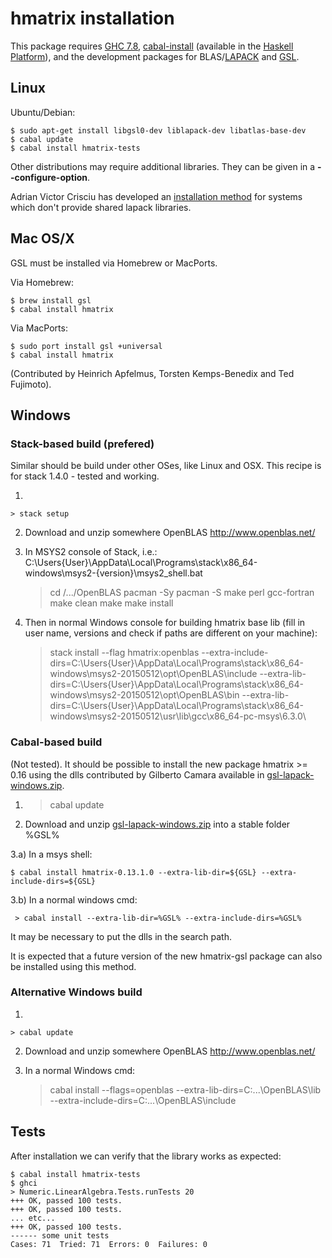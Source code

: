 # hmatrix installation

This package requires [GHC 7.8](http://www.haskell.org/ghc), [cabal-install](http://www.haskell.org/haskellwiki/Cabal-Install) (available in the [Haskell Platform](http://hackage.haskell.org/platform)), and the development packages for BLAS/[LAPACK](http://www.netlib.org/lapack) and [GSL](http://www.gnu.org/software/gsl).

## Linux ##################################################

Ubuntu/Debian:

    $ sudo apt-get install libgsl0-dev liblapack-dev libatlas-base-dev
    $ cabal update
    $ cabal install hmatrix-tests

Other distributions may require additional libraries. They can be given in a **--configure-option**.

Adrian Victor Crisciu has developed an [installation method](http://comments.gmane.org/gmane.comp.lang.haskell.glasgow.user/24976) for systems
which don't provide shared lapack libraries.

## Mac OS/X ###############################################

GSL must be installed via Homebrew or MacPorts.

Via Homebrew:

    $ brew install gsl
    $ cabal install hmatrix

Via MacPorts:

    $ sudo port install gsl +universal
    $ cabal install hmatrix

(Contributed by Heinrich Apfelmus, Torsten Kemps-Benedix and Ted Fujimoto).

## Windows ###############################################

### Stack-based build (prefered)

Similar should be build under other OSes, like Linux and OSX. This recipe is for stack 1.4.0 - tested and working.

1) 

	> stack setup

2) Download and unzip somewhere OpenBLAS http://www.openblas.net/

3) In MSYS2 console of Stack, i.e.: C:\Users\{User}\AppData\Local\Programs\stack\x86_64-windows\msys2-{version}\msys2_shell.bat

    > cd /.../OpenBLAS
    > pacman -Sy
    > pacman -S make perl gcc-fortran
    > make clean
    > make
    > make install

3) Then in normal Windows console for building hmatrix base lib (fill in user name, versions and check if paths are different on your machine):

    > stack install --flag hmatrix:openblas --extra-include-dirs=C:\Users\{User}\AppData\Local\Programs\stack\x86_64-windows\msys2-20150512\opt\OpenBLAS\include --extra-lib-dirs=C:\Users\{User}\AppData\Local\Programs\stack\x86_64-windows\msys2-20150512\opt\OpenBLAS\bin --extra-lib-dirs=C:\Users\{User}\AppData\Local\Programs\stack\x86_64-windows\msys2-20150512\usr\lib\gcc\x86_64-pc-msys\6.3.0\

### Cabal-based build
	 
(Not tested). It should be possible to install the new package hmatrix >= 0.16 using
the dlls contributed by Gilberto Camara available in [gsl-lapack-windows.zip][winpack].

1) > cabal update

2) Download and unzip [gsl-lapack-windows.zip][winpack] into a stable folder %GSL%

3.a) In a msys shell:

    $ cabal install hmatrix-0.13.1.0 --extra-lib-dir=${GSL} --extra-include-dirs=${GSL}

3.b) In a normal windows cmd:

     > cabal install --extra-lib-dir=%GSL% --extra-include-dirs=%GSL%

It may be necessary to put the dlls in the search path.

It is expected that a future version of the new hmatrix-gsl package can also be installed
using this method.

[winpack]: https://github.com/downloads/AlbertoRuiz/hmatrix/gsl-lapack-windows.zip

### Alternative Windows build

1) 

	> cabal update

2) Download and unzip somewhere OpenBLAS http://www.openblas.net/

3) In a normal Windows cmd:

    > cabal install --flags=openblas --extra-lib-dirs=C:\...\OpenBLAS\lib --extra-include-dirs=C:\...\OpenBLAS\include

## Tests ###############################################

After installation we can verify that the library works as expected:

    $ cabal install hmatrix-tests
    $ ghci
    > Numeric.LinearAlgebra.Tests.runTests 20
    +++ OK, passed 100 tests.
    +++ OK, passed 100 tests.
    ... etc...
    +++ OK, passed 100 tests.
    ------ some unit tests
    Cases: 71  Tried: 71  Errors: 0  Failures: 0

